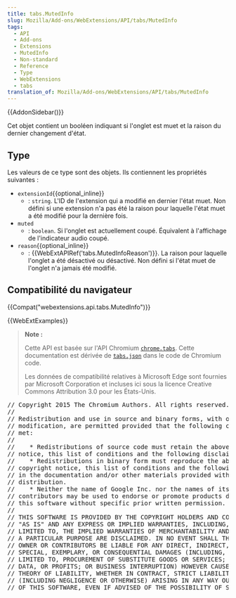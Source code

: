 ```yaml
---
title: tabs.MutedInfo
slug: Mozilla/Add-ons/WebExtensions/API/tabs/MutedInfo
tags:
  - API
  - Add-ons
  - Extensions
  - MutedInfo
  - Non-standard
  - Reference
  - Type
  - WebExtensions
  - tabs
translation_of: Mozilla/Add-ons/WebExtensions/API/tabs/MutedInfo
---
```

{{AddonSidebar()}}

Cet objet contient un booléen indiquant si l'onglet est muet et la raison du dernier changement d'état.

## Type

Les valeurs de ce type sont des objets. Ils contiennent les propriétés suivantes :

- `extensionId`{{optional_inline}}
  - : `string`. L'ID de l'extension qui a modifié en dernier l'état muet. Non défini si une extension n'a pas été la raison pour laquelle l'état muet a été modifié pour la dernière fois.
- `muted`
  - : `boolean`. Si l'onglet est actuellement coupé. Équivalent à l'affichage de l'indicateur audio coupé.
- `reason`{{optional_inline}}
  - : {{WebExtAPIRef('tabs.MutedInfoReason')}}. La raison pour laquelle l'onglet a été désactivé ou désactivé. Non défini si l'état muet de l'onglet n'a jamais été modifié.

## Compatibilité du navigateur

{{Compat("webextensions.api.tabs.MutedInfo")}}

{{WebExtExamples}}

> **Note :**
>
> Cette API est basée sur l'API Chromium [`chrome.tabs`](https://developer.chrome.com/extensions/tabs#method-executeScript). Cette documentation est dérivée de [`tabs.json`](https://chromium.googlesource.com/chromium/src/+/master/chrome/common/extensions/api/tabs.json) dans le code de Chromium code.
>
> Les données de compatibilité relatives à Microsoft Edge sont fournies par Microsoft Corporation et incluses ici sous la licence Creative Commons Attribution 3.0 pour les États-Unis.

<div class="hidden"><pre>// Copyright 2015 The Chromium Authors. All rights reserved.
//
// Redistribution and use in source and binary forms, with or without
// modification, are permitted provided that the following conditions are
// met:
//
//    * Redistributions of source code must retain the above copyright
// notice, this list of conditions and the following disclaimer.
//    * Redistributions in binary form must reproduce the above
// copyright notice, this list of conditions and the following disclaimer
// in the documentation and/or other materials provided with the
// distribution.
//    * Neither the name of Google Inc. nor the names of its
// contributors may be used to endorse or promote products derived from
// this software without specific prior written permission.
//
// THIS SOFTWARE IS PROVIDED BY THE COPYRIGHT HOLDERS AND CONTRIBUTORS
// "AS IS" AND ANY EXPRESS OR IMPLIED WARRANTIES, INCLUDING, BUT NOT
// LIMITED TO, THE IMPLIED WARRANTIES OF MERCHANTABILITY AND FITNESS FOR
// A PARTICULAR PURPOSE ARE DISCLAIMED. IN NO EVENT SHALL THE COPYRIGHT
// OWNER OR CONTRIBUTORS BE LIABLE FOR ANY DIRECT, INDIRECT, INCIDENTAL,
// SPECIAL, EXEMPLARY, OR CONSEQUENTIAL DAMAGES (INCLUDING, BUT NOT
// LIMITED TO, PROCUREMENT OF SUBSTITUTE GOODS OR SERVICES; LOSS OF USE,
// DATA, OR PROFITS; OR BUSINESS INTERRUPTION) HOWEVER CAUSED AND ON ANY
// THEORY OF LIABILITY, WHETHER IN CONTRACT, STRICT LIABILITY, OR TORT
// (INCLUDING NEGLIGENCE OR OTHERWISE) ARISING IN ANY WAY OUT OF THE USE
// OF THIS SOFTWARE, EVEN IF ADVISED OF THE POSSIBILITY OF SUCH DAMAGE.
</pre></div>
